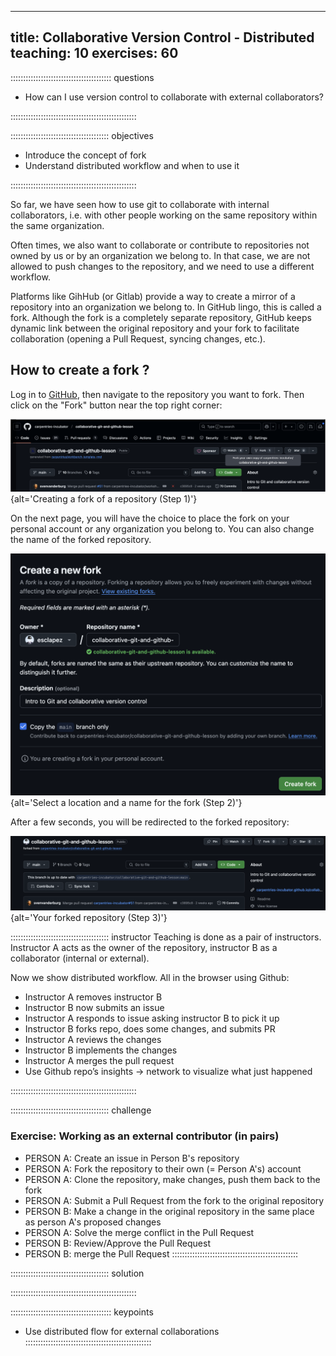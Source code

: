 
---
title: Collaborative Version Control - Distributed
teaching: 10
exercises: 60
---

:::::::::::::::::::::::::::::::::::::::: questions

- How can I use version control to collaborate with external collaborators?

::::::::::::::::::::::::::::::::::::::::::::::::::


::::::::::::::::::::::::::::::::::::::: objectives

- Introduce the concept of fork
- Understand distributed workflow and when to use it

::::::::::::::::::::::::::::::::::::::::::::::::::

So far, we have seen how to use git to collaborate with internal collaborators,
i.e. with other people working on the same repository within the same organization.

Often times, we also want to collaborate or contribute to repositories not
owned by us or by an organization we belong to. In that case, we are not allowed to
push changes to the repository, and we need to use a different workflow.

Platforms like GihHub (or Gitlab) provide a way to create a mirror of a repository into
an organization we belong to. In GitHub lingo, this is called a fork. Although the fork
is a completely separate repository, GitHub keeps dynamic link between the original
repository and your fork to facilitate collaboration (opening a Pull Request, syncing
changes, etc.).

## How to create a fork ?

Log in to [GitHub](https://github.com), then navigate to the repository you want to fork.
Then click on the "Fork" button near the top right corner:

![](fig/Fork_Step1.png){alt='Creating a fork of a repository (Step 1)'}

On the next page, you will have the choice to place the fork on your personal account
or any organization you belong to. You can also change the name of the forked repository.

![](fig/Fork_Step2.png){alt='Select a location and a name for the fork (Step 2)'}

After a few seconds, you will be redirected to the forked repository:

![](fig/Fork_Final.png){alt='Your forked repository (Step 3)'}


::::::::::::::::::::::::::::::::::::::: instructor
Teaching is done as a pair of instructors. 
Instructor A acts as the owner of the repository, instructor B as a collaborator (internal or external).

Now we show distributed workflow. All in the browser using Github:

* Instructor A removes instructor B
* Instructor B now submits an issue
* Instructor A responds to issue asking instructor B to pick it up
* Instructor B forks repo, does some changes, and submits PR
* Instructor A reviews the changes
* Instructor B implements the changes
* Instructor A merges the pull request
* Use Github repo’s insights -> network to visualize what just happened 

::::::::::::::::::::::::::::::::::::::::::::::::::

::::::::::::::::::::::::::::::::::::::: challenge

### Exercise: Working as an external contributor (in pairs)

- PERSON A: Create an issue in Person B's repository
- PERSON A: Fork the repository to their own (= Person A's) account
- PERSON A: Clone the repository, make changes, push them back to the fork
- PERSON A: Submit a Pull Request from the fork to the original repository
- PERSON B: Make a change in the original repository in the same place as person A's proposed changes
- PERSON A: Solve the merge conflict in the Pull Request
- PERSON B: Review/Approve the Pull Request
- PERSON B: merge the Pull Request 
::::::::::::::::::::::::::::::::::::::::::::::::::

::::::::::::::::::::::::::::::::::::::: solution

::::::::::::::::::::::::::::::::::::::::::::::::::


:::::::::::::::::::::::::::::::::::::::: keypoints
* Use distributed flow for external collaborations
::::::::::::::::::::::::::::::::::::::::::::::::::
